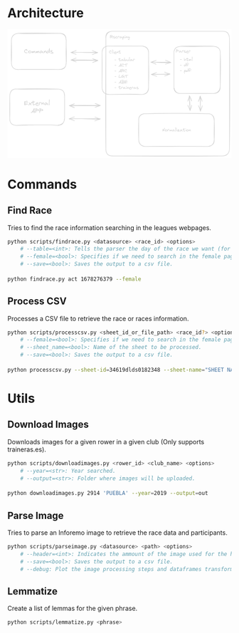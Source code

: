 # Architecture

![Architecture](docs/architecture.png)

# Commands

## Find Race

Tries to find the race information searching in the leagues webpages.

```sh
python scripts/findrace.py <datasource> <race_id> <options>
    # --table=<int>: Tells the parser the day of the race we want (for multi-race pages).
    # --female=<bool>: Specifies if we need to search in the female pages.
    # --save=<bool>: Saves the output to a csv file.

python findrace.py act 1678276379 --female
```

## Process CSV

Processes a CSV file to retrieve the race or races information.

```sh
python scripts/processcsv.py <sheet_id_or_file_path> <race_id?> <options>
    # --female=<bool>: Specifies if we need to search in the female pages.
    # --sheet_name=<bool>: Name of the sheet to be processed.
    # --save=<bool>: Saves the output to a csv file.

python processcsv.py --sheet-id=34619dlds0182348 --sheet-name="SHEET NAME"
```

# Utils

## Download Images

Downloads images for a given rower in a given club (Only supports traineras.es).

```sh
python scripts/downloadimages.py <rower_id> <club_name> <options>
    # --year=<str>: Year searched.
    # --output=<str>: Folder where images will be uploaded.

python downloadimages.py 2914 'PUEBLA' --year=2019 --output=out
```

## Parse Image

Tries to parse an Inforemo image to retrieve the race data and participants.

```sh
python scripts/parseimage.py <datasource> <path> <options>
    # --header=<int>: Indicates the ammount of the image used for the header (default = 3) representing 1/3.
    # --save=<bool>: Saves the output to a csv file.
    # --debug: Plot the image processing steps and dataframes transformations done.
```

## Lemmatize

Create a list of lemmas for the given phrase.

```sh
python scripts/lemmatize.py <phrase>
```
